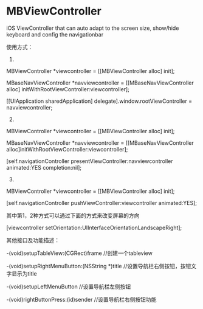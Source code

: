 MBViewController
================

iOS ViewController that can auto adapt to the screen size, show/hide keyboard and config the navigationbar

使用方式：

1.
MBViewController *viewcontroller = [[MBViewController alloc] init];

MBaseNavViewController *navviewcontroller = [[MBaseNavViewController alloc] initWithRootViewController:viewcontroller];

[[UIApplication sharedApplication] delegate].window.rootViewController = navviewcontroller;


2.

MBViewController *viewcontroller = [[MBViewController alloc] init];

MBaseNavViewController *navviewcontroller = [[MBaseNavViewController alloc]initWithRootViewController:viewcontroller];

[self.navigationController presentViewController:navviewcontroller animated:YES completion:nil];

3.

MBViewController *viewcontroller = [[MBViewController alloc] init];

[self.navigationController pushViewController:viewcontroller animated:YES];


其中第1，2种方式可以通过下面的方式来改变屏幕的方向</br>

[viewcontroller setOrientation:UIInterfaceOrientationLandscapeRight];


其他接口及功能描述：

-(void)setupTableView:(CGRect)frame //创建一个tableview

-(void)setupRightMenuButton:(NSString *)title //设置导航栏右侧按钮，按钮文字显示为title

-(void)setupLeftMenuButton //设置导航栏左侧按钮

-(void)rightButtonPress:(id)sender //设置导航栏右侧按钮功能

